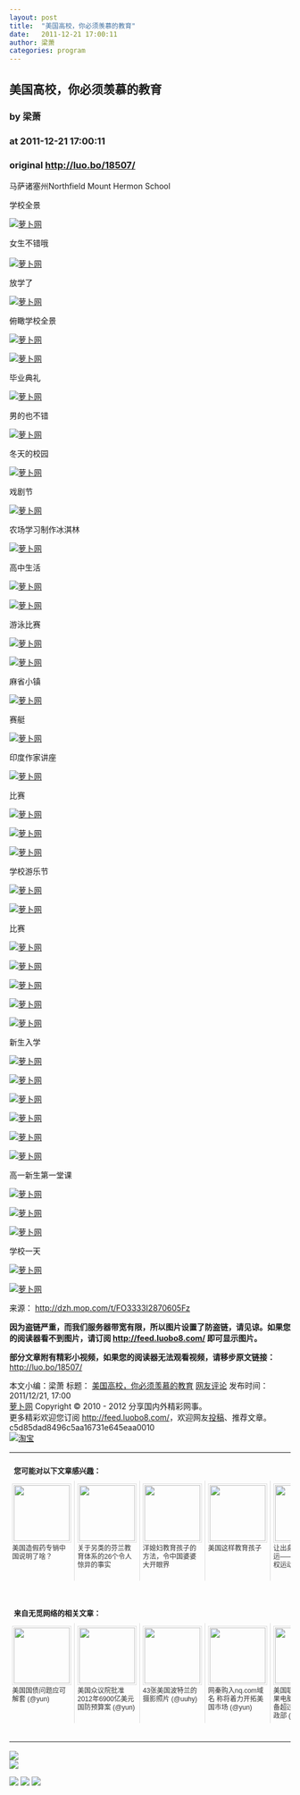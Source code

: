 ```yaml
---
layout: post
title:  "美国高校，你必须羡慕的教育"
date:   2011-12-21 17:00:11
author: 梁萧
categories: program
---
```


## 美国高校，你必须羡慕的教育
### by 梁萧
### at 2011-12-21 17:00:11
### original <http://luo.bo/18507/>

<p>马萨诸塞州Northfield Mount Hermon School</p><p>学校全景</p><p><a title="萝卜网" href="http://dulei.si/files/2011/12/20/a43d12fc4b8bb6c73d1bd52ccf2aa80d.jpg"><img title="萝卜网" src="http://dulei.si/files/2011/12/20/a43d12fc4b8bb6c73d1bd52ccf2aa80d.jpg" alt="萝卜网" border="0"></a></p><p>女生不错哦<br> <span></span><br> <a title="萝卜网" href="http://ki.ki.ki/files/2011/12/20/3da539dc055d1e1a8b5290fc40b05365.jpg"><img title="萝卜网" src="http://ki.ki.ki/files/2011/12/20/3da539dc055d1e1a8b5290fc40b05365.jpg" alt="萝卜网" border="0"></a></p><p>放学了</p><p><a title="萝卜网" href="http://ki.ki.ki/files/2011/12/20/0b16fce071ac9790b1dae4d71cc19ce4.jpg"><img title="萝卜网" src="http://ki.ki.ki/files/2011/12/20/0b16fce071ac9790b1dae4d71cc19ce4.jpg" alt="萝卜网" border="0"></a></p><p>俯瞰学校全景</p><p><a title="萝卜网" href="http://ki.ki.ki/files/2011/12/20/f63724c9df24c1645dcc2af2b1f18280.jpg"><img title="萝卜网" src="http://ki.ki.ki/files/2011/12/20/f63724c9df24c1645dcc2af2b1f18280.jpg" alt="萝卜网" border="0"></a></p><p><a title="萝卜网" href="http://ki.ki.ki/files/2011/12/20/f03bc8ceed097ba3ee1df867da936b21.jpg"><img title="萝卜网" src="http://ki.ki.ki/files/2011/12/20/f03bc8ceed097ba3ee1df867da936b21.jpg" alt="萝卜网" border="0"></a></p><p>毕业典礼</p><p><a title="萝卜网" href="http://ki.ki.ki/files/2011/12/20/f84c4a44ab6de628116efd8edd7eb976.jpg"><img title="萝卜网" src="http://ki.ki.ki/files/2011/12/20/f84c4a44ab6de628116efd8edd7eb976.jpg" alt="萝卜网" border="0"></a></p><p>男的也不错</p><p><a title="萝卜网" href="http://ki.ki.ki/files/2011/12/20/a38b161f2389ed67f99374eb2bca6fad.jpg"><img title="萝卜网" src="http://ki.ki.ki/files/2011/12/20/a38b161f2389ed67f99374eb2bca6fad.jpg" alt="萝卜网" border="0"></a></p><p>冬天的校园</p><p><a title="萝卜网" href="http://ki.ki.ki/files/2011/12/20/84bed5dfc2884777ea05441d1f71ef6f.jpg"><img title="萝卜网" src="http://ki.ki.ki/files/2011/12/20/84bed5dfc2884777ea05441d1f71ef6f.jpg" alt="萝卜网" border="0"></a></p><p>戏剧节</p><p><a title="萝卜网" href="http://ki.ki.ki/files/2011/12/20/4e1f749a19345d3890a79592733362d6.jpg"><img title="萝卜网" src="http://ki.ki.ki/files/2011/12/20/4e1f749a19345d3890a79592733362d6.jpg" alt="萝卜网" border="0"></a></p><p>农场学习制作冰淇林</p><p><a title="萝卜网" href="http://ki.ki.ki/files/2011/12/20/8cc1016f2d18a6a32d6d319d3f2c6837.jpg"><img title="萝卜网" src="http://ki.ki.ki/files/2011/12/20/8cc1016f2d18a6a32d6d319d3f2c6837.jpg" alt="萝卜网" border="0"></a></p><p>高中生活</p><p><a title="萝卜网" href="http://ki.ki.ki/files/2011/12/20/5adb72d8628095e1061b9918104ebed3.jpg"><img title="萝卜网" src="http://ki.ki.ki/files/2011/12/20/5adb72d8628095e1061b9918104ebed3.jpg" alt="萝卜网" border="0"></a></p><p><a title="萝卜网" href="http://ki.ki.ki/files/2011/12/20/cd818846cf9933583949121ce275e749.jpg"><img title="萝卜网" src="http://ki.ki.ki/files/2011/12/20/cd818846cf9933583949121ce275e749.jpg" alt="萝卜网" border="0"></a></p><p>游泳比赛</p><p><a title="萝卜网" href="http://ki.ki.ki/files/2011/12/20/cd42da109e6ce2645b1eec4e04b18468.jpg"><img title="萝卜网" src="http://ki.ki.ki/files/2011/12/20/cd42da109e6ce2645b1eec4e04b18468.jpg" alt="萝卜网" border="0"></a></p><p><a title="萝卜网" href="http://ki.ki.ki/files/2011/12/20/3f78a9e985f19b630f22fef4b6f77717.jpg"><img title="萝卜网" src="http://ki.ki.ki/files/2011/12/20/3f78a9e985f19b630f22fef4b6f77717.jpg" alt="萝卜网" border="0"></a></p><p>麻省小镇</p><p><a title="萝卜网" href="http://ki.ki.ki/files/2011/12/20/e20de1ea2a3a8637a2172eb393c1b59c.jpg"><img title="萝卜网" src="http://ki.ki.ki/files/2011/12/20/e20de1ea2a3a8637a2172eb393c1b59c.jpg" alt="萝卜网" border="0"></a></p><p>赛艇</p><p><a title="萝卜网" href="http://ki.ki.ki/files/2011/12/20/764c811429a0ab8e55cfb076db5cc0b7.jpg"><img title="萝卜网" src="http://ki.ki.ki/files/2011/12/20/764c811429a0ab8e55cfb076db5cc0b7.jpg" alt="萝卜网" border="0"></a></p><p>印度作家讲座</p><p><a title="萝卜网" href="http://ki.ki.ki/files/2011/12/20/7b4400621437a3afa83f2cf315c3b769.jpg"><img title="萝卜网" src="http://ki.ki.ki/files/2011/12/20/7b4400621437a3afa83f2cf315c3b769.jpg" alt="萝卜网" border="0"></a></p><p>比赛</p><p><a title="萝卜网" href="http://ki.ki.ki/files/2011/12/20/4c90d9d3a1a3c80172fd0dcb5b9b5c31.jpg"><img title="萝卜网" src="http://ki.ki.ki/files/2011/12/20/4c90d9d3a1a3c80172fd0dcb5b9b5c31.jpg" alt="萝卜网" border="0"></a></p><p><a title="萝卜网" href="http://ki.ki.ki/files/2011/12/20/36b166c057bf6dce7eebd0850ccbea89.jpg"><img title="萝卜网" src="http://ki.ki.ki/files/2011/12/20/36b166c057bf6dce7eebd0850ccbea89.jpg" alt="萝卜网" border="0"></a></p><p><a title="萝卜网" href="http://ki.ki.ki/files/2011/12/20/83994c98b930641dd9d9bc04699cb6b2.jpg"><img title="萝卜网" src="http://ki.ki.ki/files/2011/12/20/83994c98b930641dd9d9bc04699cb6b2.jpg" alt="萝卜网" border="0"></a></p><p>学校游乐节</p><p><a title="萝卜网" href="http://ki.ki.ki/files/2011/12/20/c8d72f8a8e5a92c9cab121762ff7aa7f.jpg"><img title="萝卜网" src="http://ki.ki.ki/files/2011/12/20/c8d72f8a8e5a92c9cab121762ff7aa7f.jpg" alt="萝卜网" border="0"></a></p><p><a title="萝卜网" href="http://ki.ki.ki/files/2011/12/20/a5153057f3111527a7377278bd01b778.jpg"><img title="萝卜网" src="http://ki.ki.ki/files/2011/12/20/a5153057f3111527a7377278bd01b778.jpg" alt="萝卜网" border="0"></a></p><p>比赛</p><p><a title="萝卜网" href="http://ki.ki.ki/files/2011/12/20/ef299f8af3d6863bd424fc9792f6155e.jpg"><img title="萝卜网" src="http://ki.ki.ki/files/2011/12/20/ef299f8af3d6863bd424fc9792f6155e.jpg" alt="萝卜网" border="0"></a></p><p><a title="萝卜网" href="http://ki.ki.ki/files/2011/12/20/12695b63170a6a2117f172e30e473eab.jpg"><img title="萝卜网" src="http://ki.ki.ki/files/2011/12/20/12695b63170a6a2117f172e30e473eab.jpg" alt="萝卜网" border="0"></a></p><p><a title="萝卜网" href="http://ki.ki.ki/files/2011/12/20/956cb94d0898062e25b9f295ba024547.jpg"><img title="萝卜网" src="http://ki.ki.ki/files/2011/12/20/956cb94d0898062e25b9f295ba024547.jpg" alt="萝卜网" border="0"></a></p><p><a title="萝卜网" href="http://ki.ki.ki/files/2011/12/20/bb20b73170e78ad8f3ff2afc9c932b91.jpg"><img title="萝卜网" src="http://ki.ki.ki/files/2011/12/20/bb20b73170e78ad8f3ff2afc9c932b91.jpg" alt="萝卜网" border="0"></a></p><p><a title="萝卜网" href="http://ki.ki.ki/files/2011/12/20/8d233710670c8a63852f3b9721df97cf.jpg"><img title="萝卜网" src="http://ki.ki.ki/files/2011/12/20/8d233710670c8a63852f3b9721df97cf.jpg" alt="萝卜网" border="0"></a></p><p>新生入学</p><p><a title="萝卜网" href="http://ki.ki.ki/files/2011/12/20/9ea18de7003eb153497810a92a4b1dac.jpg"><img title="萝卜网" src="http://ki.ki.ki/files/2011/12/20/9ea18de7003eb153497810a92a4b1dac.jpg" alt="萝卜网" border="0"></a></p><p><a title="萝卜网" href="http://ki.ki.ki/files/2011/12/20/dab0e724bdb77258b0ea95a0292276b3.jpg"><img title="萝卜网" src="http://ki.ki.ki/files/2011/12/20/dab0e724bdb77258b0ea95a0292276b3.jpg" alt="萝卜网" border="0"></a></p><p><a title="萝卜网" href="http://ki.ki.ki/files/2011/12/20/f5d01d7f8929d514df9ad41b50181130.jpg"><img title="萝卜网" src="http://ki.ki.ki/files/2011/12/20/f5d01d7f8929d514df9ad41b50181130.jpg" alt="萝卜网" border="0"></a></p><p><a title="萝卜网" href="http://ki.ki.ki/files/2011/12/20/8fbb20fa5754d105eb9442855145ea56.jpg"><img title="萝卜网" src="http://ki.ki.ki/files/2011/12/20/8fbb20fa5754d105eb9442855145ea56.jpg" alt="萝卜网" border="0"></a></p><p><a title="萝卜网" href="http://ki.ki.ki/files/2011/12/20/07016c9b79c9ce140dadf8a9eb5f2372.jpg"><img title="萝卜网" src="http://ki.ki.ki/files/2011/12/20/07016c9b79c9ce140dadf8a9eb5f2372.jpg" alt="萝卜网" border="0"></a></p><p><a title="萝卜网" href="http://ki.ki.ki/files/2011/12/20/930e037893b1e566a8191155d4842a9f.jpg"><img title="萝卜网" src="http://ki.ki.ki/files/2011/12/20/930e037893b1e566a8191155d4842a9f.jpg" alt="萝卜网" border="0"></a></p><p>高一新生第一堂课</p><p><a title="萝卜网" href="http://ki.ki.ki/files/2011/12/20/c77923bf61c27364d50d4dd614d3486b.jpg"><img title="萝卜网" src="http://ki.ki.ki/files/2011/12/20/c77923bf61c27364d50d4dd614d3486b.jpg" alt="萝卜网" border="0"></a></p><p><a title="萝卜网" href="http://ki.ki.ki/files/2011/12/20/2b3eaa73c01ec5152af97d64acca8138.jpg"><img title="萝卜网" src="http://ki.ki.ki/files/2011/12/20/2b3eaa73c01ec5152af97d64acca8138.jpg" alt="萝卜网" border="0"></a></p><p><a title="萝卜网" href="http://ki.ki.ki/files/2011/12/20/dec5925db47313bd0f31dcf39ad771c0.jpg"><img title="萝卜网" src="http://ki.ki.ki/files/2011/12/20/dec5925db47313bd0f31dcf39ad771c0.jpg" alt="萝卜网" border="0"></a></p><p>学校一天</p><p><a title="萝卜网" href="http://ki.ki.ki/files/2011/12/20/fac5fbc2fdce43b809536a40adc032ae.jpg"><img title="萝卜网" src="http://ki.ki.ki/files/2011/12/20/fac5fbc2fdce43b809536a40adc032ae.jpg" alt="萝卜网" border="0"></a></p><p><a title="萝卜网" href="http://ki.ki.ki/files/2011/12/20/7b07979ed39342b3ddf216ae00bfa460.jpg"><img title="萝卜网" src="http://ki.ki.ki/files/2011/12/20/7b07979ed39342b3ddf216ae00bfa460.jpg" alt="萝卜网" border="0"></a></p><p>来源： <a href="http://dzh.mop.com/t/FO3333I2870605Fz" rel="nofollow">http://dzh.mop.com/t/FO3333I2870605Fz</a></p><p><strong>因为盗链严重，而我们服务器带宽有限，所以图片设置了防盗链，请见谅。如果您的阅读器看不到图片，请订阅 <a href="http://feed.luobo8.com/">http://feed.luobo8.com/</a> 即可显示图片。</strong></p><p><strong>部分文章附有精彩小视频，如果您的阅读器无法观看视频，请移步原文链接：</strong> <a href="http://luo.bo/18507/" title="美国高校，你必须羡慕的教育">http://luo.bo/18507/</a></p> 本文小编：梁萧 标题： <a href="http://luo.bo/18507/" title="美国高校，你必须羡慕的教育">美国高校，你必须羡慕的教育</a> <a href="http://luo.bo/18507/#comments" title="to the comments">网友评论</a> 发布时间：2011/12/21, 17:00 <br> <a href="http://luo.bo/" title="萝卜网 - 人人都是艺术家">萝卜网</a> Copyright © 2010 - 2012 分享国内外精彩网事。<br> 更多精彩欢迎您订阅 <a href="http://feed.luobo8.com/">http://feed.luobo8.com/</a>，欢迎网友<a href="http://luo.bo/delivery/">投稿</a>、推荐文章。<br> c5d85dad8496c5aa16731e645eaa0010<br><a href="http://8.nf/1100" title="淘宝"><img src="http://dulei.si/files/2011/08/25/69cb3ea317a32c4e6143e665fdb20b14.300-250.jpg" alt="淘宝" border="0"></a><br><table cellspacing="0" cellpadding="3" border="0" style="clear:both"><tr><td colspan="5"><b><font size="-1" style="display:block!important;padding:20px 0 5px!important">您可能对以下文章感兴趣：</font></b></td></tr><tr><td width="106" valign="top" style="padding:5px!important;margin:0!important"> <a title="美国造假药专销中国说明了啥？" style="text-decoration:none!important" href="http://app.wumii.com/ext/redirect.htm?url=http%3A%2F%2Fluo.bo%2F18495%2F&amp;from=http%3A%2F%2Fluo.bo%2F18507%2F"> <img style="margin:0!important;padding:2px!important;border:1px solid #dddddd!important;width:100px!important;height:100px!important" src="http://static.wumii.com/site_images/2011/12/20/12702019.jpg" width="100px" height="100px"><br> <font size="-1" color="#333333" style="display:block!important;line-height:15px!important;width:106px!important;font:12px/15px arial!important;height:60px!important;margin:3px 0 0 0!important;padding:0!important;overflow:hidden!important">美国造假药专销中国说明了啥？</font> </a></td><td width="106" valign="top" style="padding:5px!important;margin:0!important;border-left:1px solid #dddddd!important"> <a title="关于另类的芬兰教育体系的26个令人惊异的事实" style="text-decoration:none!important" href="http://app.wumii.com/ext/redirect.htm?url=http%3A%2F%2Fluo.bo%2F18311%2F&amp;from=http%3A%2F%2Fluo.bo%2F18507%2F"> <img style="margin:0!important;padding:2px!important;border:1px solid #dddddd!important;width:100px!important;height:100px!important" src="http://static.wumii.com/site_images/2011/12/17/12466504.jpg" width="100px" height="100px"><br> <font size="-1" color="#333333" style="display:block!important;line-height:15px!important;width:106px!important;font:12px/15px arial!important;height:60px!important;margin:3px 0 0 0!important;padding:0!important;overflow:hidden!important">关于另类的芬兰教育体系的26个令人惊异的事实</font> </a></td><td width="106" valign="top" style="padding:5px!important;margin:0!important;border-left:1px solid #dddddd!important"> <a title="洋媳妇教育孩子的方法，令中国婆婆大开眼界" style="text-decoration:none!important" href="http://app.wumii.com/ext/redirect.htm?url=http%3A%2F%2Fluo.bo%2F682%2F&amp;from=http%3A%2F%2Fluo.bo%2F18507%2F"> <img style="margin:0!important;padding:2px!important;border:1px solid #dddddd!important;width:100px!important;height:100px!important" src="http://static.wumii.com/site_images/2011/09/09/29475180.jpg" width="100px" height="100px"><br> <font size="-1" color="#333333" style="display:block!important;line-height:15px!important;width:106px!important;font:12px/15px arial!important;height:60px!important;margin:3px 0 0 0!important;padding:0!important;overflow:hidden!important">洋媳妇教育孩子的方法，令中国婆婆大开眼界</font> </a></td><td width="106" valign="top" style="padding:5px!important;margin:0!important;border-left:1px solid #dddddd!important"> <a title="美国这样教育孩子" style="text-decoration:none!important" href="http://app.wumii.com/ext/redirect.htm?url=http%3A%2F%2Fluo.bo%2F13962%2F&amp;from=http%3A%2F%2Fluo.bo%2F18507%2F"> <img style="margin:0!important;padding:2px!important;border:1px solid #dddddd!important;width:100px!important;height:100px!important" src="http://static.wumii.com/site_images/2011/09/16/31458983.jpg" width="100px" height="100px"><br> <font size="-1" color="#333333" style="display:block!important;line-height:15px!important;width:106px!important;font:12px/15px arial!important;height:60px!important;margin:3px 0 0 0!important;padding:0!important;overflow:hidden!important">美国这样教育孩子</font> </a></td><td width="106" valign="top" style="padding:5px!important;margin:0!important;border-left:1px solid #dddddd!important"> <a title="让出身不再决定命运——美国教育平权运动40年" style="text-decoration:none!important" href="http://app.wumii.com/ext/redirect.htm?url=http%3A%2F%2Fluo.bo%2F12335%2F&amp;from=http%3A%2F%2Fluo.bo%2F18507%2F"> <img style="margin:0!important;padding:2px!important;border:1px solid #dddddd!important;width:100px!important;height:100px!important" src="http://static.wumii.com/site_images/2011/08/09/21907543.jpg" width="100px" height="100px"><br> <font size="-1" color="#333333" style="display:block!important;line-height:15px!important;width:106px!important;font:12px/15px arial!important;height:60px!important;margin:3px 0 0 0!important;padding:0!important;overflow:hidden!important">让出身不再决定命运——美国教育平权运动40年</font> </a></td></tr> <td><br><tr><td colspan="5"><b><font size="-1" style="display:block!important;padding:20px 0 5px!important">来自无觅网络的相关文章：</font></b></td></tr><tr><td width="106" valign="top" style="padding:5px!important;margin:0!important"> <a title="美国国债问题应可解套" style="text-decoration:none!important" href="http://app.wumii.com/ext/redirect.htm?url=http%3A%2F%2Fyun.im%2Fyunseo%2F14989.html&amp;from=http%3A%2F%2Fluo.bo%2F18507%2F"> <img style="margin:0!important;padding:2px!important;border:1px solid #dddddd!important;width:100px!important;height:100px!important" src="http://static.wumii.com/images/blogWidget/wordpress_default.gif" width="100px" height="100px"><br> <font size="-1" color="#333333" style="display:block!important;line-height:15px!important;width:106px!important;font:12px/15px arial!important;height:60px!important;margin:3px 0 0 0!important;padding:0!important;overflow:hidden!important">美国国债问题应可解套 (@yun)</font> </a></td><td width="106" valign="top" style="padding:5px!important;margin:0!important;border-left:1px solid #dddddd!important"> <a title="美国众议院批准2012年6900亿美元国防预算案" style="text-decoration:none!important" href="http://app.wumii.com/ext/redirect.htm?url=http%3A%2F%2Fyun.im%2Fyunseo%2F1753.html&amp;from=http%3A%2F%2Fluo.bo%2F18507%2F"> <img style="margin:0!important;padding:2px!important;border:1px solid #dddddd!important;width:100px!important;height:100px!important" src="http://static.wumii.com/site_images/2011/09/12/30315169.jpg" width="100px" height="100px"><br> <font size="-1" color="#333333" style="display:block!important;line-height:15px!important;width:106px!important;font:12px/15px arial!important;height:60px!important;margin:3px 0 0 0!important;padding:0!important;overflow:hidden!important">美国众议院批准2012年6900亿美元国防预算案 (@yun)</font> </a></td><td width="106" valign="top" style="padding:5px!important;margin:0!important;border-left:1px solid #dddddd!important"> <a title="43张美国波特兰的摄影照片" style="text-decoration:none!important" href="http://app.wumii.com/ext/redirect.htm?url=http%3A%2F%2Fuuhy.com%2Fhtml%2F19261.html&amp;from=http%3A%2F%2Fluo.bo%2F18507%2F"> <img style="margin:0!important;padding:2px!important;border:1px solid #dddddd!important;width:100px!important;height:100px!important" src="http://static.wumii.com/site_images/2011/12/09/12101262.png" width="100px" height="100px"><br> <font size="-1" color="#333333" style="display:block!important;line-height:15px!important;width:106px!important;font:12px/15px arial!important;height:60px!important;margin:3px 0 0 0!important;padding:0!important;overflow:hidden!important">43张美国波特兰的摄影照片 (@uuhy)</font> </a></td><td width="106" valign="top" style="padding:5px!important;margin:0!important;border-left:1px solid #dddddd!important"> <a title="网秦购入nq.com域名 称将着力开拓美国市场" style="text-decoration:none!important" href="http://app.wumii.com/ext/redirect.htm?url=http%3A%2F%2Fyun.im%2Fyunseo%2F6734.html&amp;from=http%3A%2F%2Fluo.bo%2F18507%2F"> <img style="margin:0!important;padding:2px!important;border:1px solid #dddddd!important;width:100px!important;height:100px!important" src="http://static.wumii.com/images/blogWidget/wordpress_default.gif" width="100px" height="100px"><br> <font size="-1" color="#333333" style="display:block!important;line-height:15px!important;width:106px!important;font:12px/15px arial!important;height:60px!important;margin:3px 0 0 0!important;padding:0!important;overflow:hidden!important">网秦购入nq.com域名 称将着力开拓美国市场 (@yun)</font> </a></td><td width="106" valign="top" style="padding:5px!important;margin:0!important;border-left:1px solid #dddddd!important"> <a title="美国联邦储备局_苹果电脑公司现金储备超过美国联邦财政部" style="text-decoration:none!important" href="http://app.wumii.com/ext/redirect.htm?url=http%3A%2F%2Fyun.im%2Fyunseo%2F14862.html&amp;from=http%3A%2F%2Fluo.bo%2F18507%2F"> <img style="margin:0!important;padding:2px!important;border:1px solid #dddddd!important;width:100px!important;height:100px!important" src="http://static.wumii.com/site_images/2011/08/18/23298140.jpg" width="100px" height="100px"><br> <font size="-1" color="#333333" style="display:block!important;line-height:15px!important;width:106px!important;font:12px/15px arial!important;height:60px!important;margin:3px 0 0 0!important;padding:0!important;overflow:hidden!important">美国联邦储备局_苹果电脑公司现金储备超过美国联邦财政部 (@yun)</font> </a></td></tr><tr><td colspan="5" align="right"> <a style="text-decoration:none!important" href="http://www.wumii.com/widget/relatedItems.htm" title="无觅相关文章插件"> <font size="-1" color="#bbbbbb" style="display:block!important;font-family:arial!important;padding:5px 0!important;font-size:12px!important;color:#bbb!important">无觅</font> </a></td></tr></td></table>
<p><a href="http://feedads.g.doubleclick.net/~a/Swvtr_EZ0RgtZ3BHA_3fuLAlGkM/0/da"><img src="http://feedads.g.doubleclick.net/~a/Swvtr_EZ0RgtZ3BHA_3fuLAlGkM/0/di" border="0" ismap></a><br>
<a href="http://feedads.g.doubleclick.net/~a/Swvtr_EZ0RgtZ3BHA_3fuLAlGkM/1/da"><img src="http://feedads.g.doubleclick.net/~a/Swvtr_EZ0RgtZ3BHA_3fuLAlGkM/1/di" border="0" ismap></a></p><div>
<a href="http://feeds.feedburner.com/~ff/tamd?a=rK4saziLZag:B2zlpnf56ow:yIl2AUoC8zA"><img src="http://feeds.feedburner.com/~ff/tamd?d=yIl2AUoC8zA" border="0"></a> <a href="http://feeds.feedburner.com/~ff/tamd?a=rK4saziLZag:B2zlpnf56ow:qj6IDK7rITs"><img src="http://feeds.feedburner.com/~ff/tamd?d=qj6IDK7rITs" border="0"></a> <a href="http://feeds.feedburner.com/~ff/tamd?a=rK4saziLZag:B2zlpnf56ow:-BTjWOF_DHI"><img src="http://feeds.feedburner.com/~ff/tamd?i=rK4saziLZag:B2zlpnf56ow:-BTjWOF_DHI" border="0"></a>
</div>